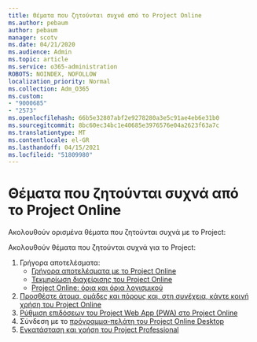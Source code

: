 ```yaml
---
title: Θέματα που ζητούνται συχνά από το Project Online
ms.author: pebaum
author: pebaum
manager: scotv
ms.date: 04/21/2020
ms.audience: Admin
ms.topic: article
ms.service: o365-administration
ROBOTS: NOINDEX, NOFOLLOW
localization_priority: Normal
ms.collection: Adm_O365
ms.custom:
- "9000685"
- "2573"
ms.openlocfilehash: 66b5e32807abf2e9278280a3e5c91ae4eb6e31b0
ms.sourcegitcommit: 8bc60ec34bc1e40685e3976576e04a2623f63a7c
ms.translationtype: MT
ms.contentlocale: el-GR
ms.lasthandoff: 04/15/2021
ms.locfileid: "51809980"
---
```

# <a name="project-online-frequently-requested-topics"></a>Θέματα που ζητούνται συχνά από το Project Online

Ακολουθούν ορισμένα θέματα που ζητούνται συχνά με το Project:

Ακολουθούν θέματα που ζητούνται συχνά για το Project:
1.  Γρήγορα αποτελέσματα: 
    -   [Γρήγορα αποτελέσματα με το Project Online](https://docs.microsoft.com/projectonline/get-started-with-project-online) 
    -   [Τεκμηρίωση διαχείρισης του Project Online](https://docs.microsoft.com/projectonline/project-online) 
    -   [Project Online: όρια και όρια λογισμικού](https://docs.microsoft.com/ProjectOnline/project-online-software-boundaries-and-limits) 
2.  [Προσθέστε άτομα, ομάδες και πόρους και, στη συνέχεια, κάντε κοινή χρήση του Project Online](https://docs.microsoft.com/projectonline/step-2-add-people-to-project-online) 
3.  [Ρύθμιση επιδόσεων του Project Web App (PWA) στο Project Online](https://docs.microsoft.com/projectonline/tune-project-online-performance)
4.  Σύνδεση με το [πρόγραμμα-πελάτη του Project Online Desktop](https://docs.microsoft.com/projectonline/connect-to-project-online-with-the-project-online-desktop-client) 
5.  [Εγκατάσταση και χρήση του Project Professional](https://support.office.com/article/install-project-7059249b-d9fe-4d61-ab96-5c5bf435f281) 
